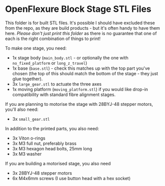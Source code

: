 # OpenFlexure Block Stage STL Files
This folder is for built STL files.  It's possible I should have excluded these from the repo, as they are build products - but it's often handy to have them here.  *Please don't just print this folder* as there is no guarantee that one of each is the right combination of things to print!

To make one stage, you need:
* 1x stage body (``main_body.stl`` - or optionally the one with ``no_fixed_platform`` or ``long_z_travel``)
* 1x base (``base.stl``) - check this matches up with the top part you've chosen (the top of this should match the bottom of the stage - they just glue together).
* 3x ``large_gear.stl`` to actuate the three axes
* 1x moving platform (``moving_platform.stl``) if you would like drop-in compatibility with standard fibre alignment stages.

If you are planning to motorise the stage with 28BYJ-48 stepper motors, you'll also need:
* 3x ``small_gear.stl``

In addition to the printed parts, you also need:
* 3x Viton o-rings
* 3x M3 full nut, preferably brass
* 3x M3 hexagon head bolts, 25mm long
* 3x M3 washer

If you are building a motorised stage, you also need
* 3x 28BYJ-48 stepper motors
* 6x M4x6mm screws (I use button head with a hex socket)

